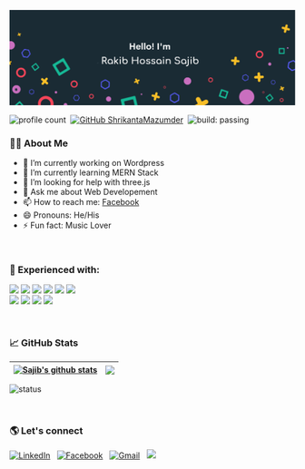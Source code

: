 ![I am Rakib Hossain Sajib](https://raw.githubusercontent.com/RakibNSajib/rakibnsajib/main/I%20am%20Rakib%20Hossain%20Sajib.png)

![profile count](https://komarev.com/ghpvc/?username=rakibnsajib&color=red)&nbsp;
[![GitHub ShrikantaMazumder](https://img.shields.io/github/followers/rakibnsajib?label=follow&style=social)](https://github.com/rakibnsajib)&nbsp;
![build: passing](https://img.shields.io/badge/build-passing-success)
<br>
### 👨‍🚀 About Me

- 🔭 I’m currently working on Wordpress
- 🌱 I’m currently learning MERN Stack
- 🤔 I’m looking for help with three.js
- 💬 Ask me about Web Developement
- 📫 How to reach me: [Facebook](https://www.facebook.com/rakibnsajib.brur/)
- 😄 Pronouns: He/His
- ⚡ Fun fact: Music Lover
<br>

### 💪 Experienced with:
<div>
    <p align="left">
      <img src=https://img.shields.io/badge/C%2B%2B-00599C?style=for-the-badge&logo=c%2B%2B&logoColor=white /> <img src=https://img.shields.io/badge/Python-14354C?style=for-the-badge&logo=python&logoColor=white /> <img src=https://img.shields.io/badge/Django-092E20?style=for-the-badge&logo=django&logoColor=white /> <img src=https://img.shields.io/badge/JavaScript-F7DF1E?style=for-the-badge&logo=javascript&logoColor=black /> <img src=https://img.shields.io/badge/MySQL-00000F?style=for-the-badge&logo=mysql&logoColor=white /> <img src="https://img.shields.io/badge/SQLite-07405E?style=for-the-badge&logo=sqlite&logoColor=white"/> <br> <img src=https://img.shields.io/badge/Netlify-00C7B7?style=for-the-badge&logo=netlify&logoColor=white /> <img src=https://img.shields.io/badge/Heroku-430098?style=for-the-badge&logo=heroku&logoColor=white /> <img src=https://img.shields.io/badge/Microsoft_Azure-0089D6?style=for-the-badge&logo=microsoft-azure&logoColor=white /> <img src=https://img.shields.io/badge/Amazon_AWS-232F3E?style=for-the-badge&logo=amazon-aws&logoColor=white />
</p>
 
  </div>

<br>

### 📈 GitHub Stats

| <a href="https://github.com/rakibnsajib/github-readme-stats"><img align="center" src="https://github-readme-stats.vercel.app/api?username=rakibnsajib&show_icons=true&include_all_commits=true&theme=vue&hide_border=true" alt="Sajib's github stats" /></a> | <a href="https://github.com/rakibnsajib/github-readme-stats"><img align="center" src="https://github-readme-stats.vercel.app/api/top-langs/?username=rakibnsajib&layout=compact&theme=vue&hide_border=true" /></a> |
| ------------- | ------------- |

![status](https://github-readme-streak-stats.herokuapp.com/?user=rakibnsajib)

<br>

### 🌎 Let's connect

<a  href="https://www.linkedin.com/in/rakibnsajib/"><img  alt="LinkedIn"  src="https://img.shields.io/badge/LinkedIn-0077B5?style=for-the-badge&logo=linkedin&logoColor=white"/></a> &nbsp;
<a  href="https://facebook.com/rakibnsajib.brur"><img  alt="Facebook"  src="https://img.shields.io/badge/Facebook-1877F2?style=for-the-badge&logo=facebook&logoColor=white"/></a> &nbsp;
<a  href="mailto:rakibnsajib@gmail.com"><img  alt="Gmail"  src="https://img.shields.io/badge/Gmail-D14836?style=for-the-badge&logo=gmail&logoColor=white"/></a> &nbsp;
<a  href="https://telegram.com/rakibnsajib"><img  src="https://img.shields.io/badge/Telegram-2CA5E0?style=for-the-badge&logo=telegram&logoColor=white"/></a> &nbsp;




